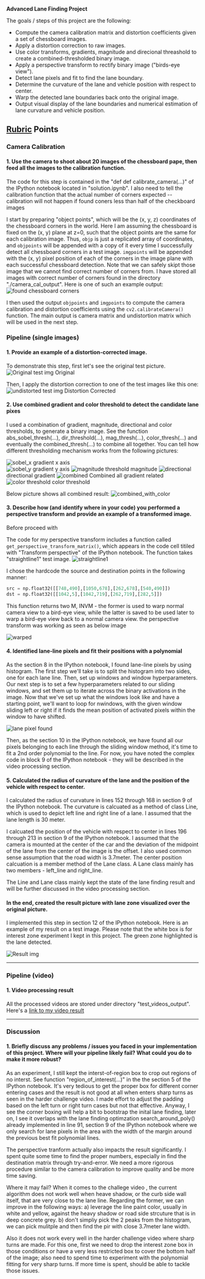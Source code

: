 **Advanced Lane Finding Project**

The goals / steps of this project are the following:

* Compute the camera calibration matrix and distortion coefficients given a set of chessboard images.
* Apply a distortion correction to raw images.
* Use color transforms, gradients, magnitude and direcional threashold to create a combined-thresholded binary image.
* Apply a perspective transform to rectify binary image ("birds-eye view").
* Detect lane pixels and fit to find the lane boundary.
* Determine the curvature of the lane and vehicle position with respect to center.
* Warp the detected lane boundaries back onto the original image.
* Output visual display of the lane boundaries and numerical estimation of lane curvature and vehicle position.


## [Rubric](https://review.udacity.com/#!/rubrics/571/view) Points

### Camera Calibration

#### 1. Use the camera to shoot about 20 images of the chessboard pape, then feed all the images to the calibration function.

The code for this step is contained in the "def def calibrate_camera(...)" of the IPython notebook located in "solution.ipynb". I also need to tell the calibration function that the actual number of corners expected -- calibration will not happen if found coners less than half of the checkboard images

I start by preparing "object points", which will be the (x, y, z) coordinates of the chessboard corners in the world. Here I am assuming the chessboard is fixed on the (x, y) plane at z=0, such that the object points are the same for each calibration image.  Thus, `objp` is just a replicated array of coordinates, and `objpoints` will be appended with a copy of it every time I successfully detect all chessboard corners in a test image.  `imgpoints` will be appended with the (x, y) pixel position of each of the corners in the image plane with each successful chessboard detection. Note that we can safely skipt those image that we cannot find correct number of corners from. I have stored all images with correct number of corners found in the directory "./camera_cal_output". Here is one of such an example output:
![found chessboard corners](./camera_cal_output/corners_found_in_calibration2.jpg)

I then used the output `objpoints` and `imgpoints` to compute the camera calibration and distortion coefficients using the `cv2.calibrateCamera()` function. The main output is camera matrix and undistortion matrix which will be used in the next step.


### Pipeline (single images)

#### 1. Provide an example of a distortion-corrected image.

To demonstrate this step, first let's see the original test picture.
![Original test img](./test_images/test2.jpg) Original 


Then, I apply the distortion correction to one of the test images like this one:
![undistorted test img](./output_images/test2.jpg_undist.jpg) Distortion Corrected

#### 2. Use combined gradient and color threshold to detect the candidate lane pixes

I used a combination of gradient, magnitude, directional and color thresholds, to generate a binary image. See the function abs_sobel_thresh(...), dir_threshold(...), mag_thresh(...), color_thresh(...) and eventually the combined_thresh(...) to combine all together.  You can tell how different thresholding mechanism works from the following pictures:

![sobel_x](./output_images/test2.jpg_sobel_x.jpg) gradient x axis  
![sobel_y](./output_images/test2.jpg_sobel_y.jpg) gradient y axis 
![magnitude threshold](./output_images/test2.jpg_sobel_mag.jpg) magnitude 
![directional](./output_images/test2.jpg_sobel_directional.jpg) directional gradient
![combined](./output_images/test2.jpg_sobel_combined.jpg) Combined all gradient related 
![color threshold](./output_images/test2.jpg_color_thresh.jpg) color threshold 

Below picture shows all combined result:
![combined_with_color](./output_images/test2.jpg_sobel_combined_plus_color_thresh.jpg)


#### 3. Describe how (and identify where in your code) you performed a perspective transform and provide an example of a transformed image.

Before proceed with 

The code for my perspective transform includes a function called `get_perspective_transform_matrix()`, which appears in the code cell titiled with "Transform perspective" of the IPython notebook.  The function takes "straightline1" test image. 
![straightline1](./test_images/straight_lines1.jpg)

I chose the hardcode the source and destination points in the following manner:

```python
src = np.float32([[748,490],[1050,678],[262,678],[540,490]])
dst = np.float32([[1042,5],[1042,719],[262,719],[282,5]])
```

This function returns two  M, INVM - the former is used to warp normal camera view to a bird-eye view, while the latter is saved to be used later to warp a bird-eye view back to a normal camera view. the perspective transform was working as seen as below image

![warped](./output_images/test2.jpg_warped.jpg)

#### 4.  Identified lane-line pixels and fit their positions with a polynomial 

As the section 8 in the IPython notebook, I found lane-line pixels by using histogram. The first step we'll take is to split the histogram into two sides, one for each lane line. Then, set up windows and window hyperparameters. Our next step is to set a few hyperparameters related to our sliding windows, and set them up to iterate across the binary activations in the image. Now that we've set up what the windows look like and have a starting point, we'll want to loop for nwindows, with the given window sliding left or right if it finds the mean position of activated pixels within the window to have shifted.

![lane pixel found](./report_images/lane_pixels_detected.jpeg)

Then, as the section 10 in the IPython notebook, we have found all our pixels belonging to each line through the sliding window method, it's time to fit a 2nd order polynomial to the line.  For now, you have noted the complex code in block 9 of the IPython notebook - they will be described in the video processing section.


#### 5. Calculated the radius of curvature of the lane and the position of the vehicle with respect to center.

I calculated the radius of curvature in lines 152 through 168 in section 9 of the IPython notebook. The curvature is calcuated as a method of class Line, which is used to depict left line and right line of a lane. I assumed that the lane length is 30 meter.

I calcuated the position of the vehicle with respect to center in lines 196 through 213 in section 9 of the IPython notebook. I assumed that the camera is mounted at the center of the car and the deviation of the midpoint of the lane from the center of the image is the offset. I also used common sense assumption that the road width is 3.7meter.  The center position calcuation is a member method of the Lane class. A Lane class mainly has two members - left_line and right_line.

The Line and Lane class mainly kept the state of the lane finding result and will be further discussed in the video processing section.

#### In the end, created the result picture with lane zone visualized over the original picture.

I implemented this step in section 12 of the IPython notebook.  Here is an example of my result on a test image. Please note that the white box is for interest zone experiment I kept in this project. The green zone highlighted is the lane detected.

![Result img](./test_images_output/test2.jpg)

---

### Pipeline (video)

#### 1. Video processing result
All the processed videos are stored under directory "test_videos_output". Here's a [link to my video result](./test_videos_output/project_video.mp4)

---

### Discussion

#### 1. Briefly discuss any problems / issues you faced in your implementation of this project.  Where will your pipeline likely fail?  What could you do to make it more robust?

As an experiment, I still kept the interst-of-region box to crop out regions of no interst. See function "region_of_interest(...)" in the the section 5 of the IPython notebook. It's very tedious to get the proper box for different corner entering cases and the result is not good at all when enters sharp turns as seen in the harder challenge video. I made effort to adjust the padding based on the left turn or right turn cases but not that effective. Anyway, I see the corner boxing will help a bit to bootstrap the inital lane finding, later on, I see it overlaps with the lane finding optimzation search_around_poly() already implemented in line 91, section 9 of the IPython notebook where we only search for lane pixels in the area with the width of the margin around the previous best fit polynomial lines.

The perspective tranform actually also impacts the result significantly. I spent quite some time to find the proper numbers, especially in find the destination matrix through try-and-error. We need a more rigorous procedure similar to the camera calibration to improve quality and be more time saving. 

Where it may fail? When it comes to the challege video , the current algorithm does not work well when heave shadow, or the curb side wall itself, that are very close to the lane line. Regarding the former, we can improve in the following ways: a) leverage the line paint color, usually in white and yellow, against the heavy shadow or road side strcuture that is in deep concrete grey.  b) don't simpliy pick the 2 peaks from the histogram, we can pick mulitple and then find the pir with close 3.7meter lane width.

Also it does not work every well in the harder challenge video where sharp turns are made. For this one, first we need to drop the interest zone box in those conditions or have a very less restricted box to cover the bottom half of the image; also need to spend time to experiment with the polynomial fitting for very sharp turns. If more time is spent, should be able to tackle those issues.


